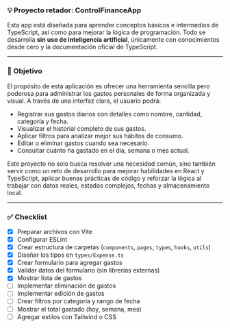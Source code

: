 ### 💡 Proyecto retador: ControlFinanceApp

Esta app está diseñada para aprender conceptos básicos e intermedios de TypeScript, así como para mejorar la lógica de programación. Todo se desarrolla **sin uso de inteligencia artificial**, únicamente con conocimientos desde cero y la documentación oficial de TypeScript.

---

### 🎯 Objetivo

El propósito de esta aplicación es ofrecer una herramienta sencilla pero poderosa para administrar los gastos personales de forma organizada y visual. A través de una interfaz clara, el usuario podrá:

- Registrar sus gastos diarios con detalles como nombre, cantidad, categoría y fecha.  
- Visualizar el historial completo de sus gastos.  
- Aplicar filtros para analizar mejor sus hábitos de consumo.  
- Editar o eliminar gastos cuando sea necesario.  
- Consultar cuánto ha gastado en el día, semana o mes actual.

Este proyecto no solo busca resolver una necesidad común, sino también servir como un reto de desarrollo para mejorar habilidades en React y TypeScript, aplicar buenas prácticas de código y reforzar la lógica al trabajar con datos reales, estados complejos, fechas y almacenamiento local.

---

### ✅ Checklist

- [x] Preparar archivos con Vite  
- [x] Configurar ESLint  
- [x] Crear estructura de carpetas (`components`, `pages`, `types`, `hooks`, `utils`)  
- [x] Diseñar los tipos en `types/Expense.ts`  
- [x] Crear formulario para agregar gastos  
- [x] Validar datos del formulario (sin librerías externas)  
- [x] Mostrar lista de gastos  
- [ ] Implementar eliminación de gastos  
- [ ] Implementar edición de gastos  
- [ ] Crear filtros por categoría y rango de fecha  
- [ ] Mostrar el total gastado (hoy, semana, mes)  
- [ ] Agregar estilos con Tailwind o CSS